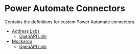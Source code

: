 # Power Automate Connectors

Contains the definitions for custom Power Automate connectors.

- [Address Labs](https://addresslabs.com/)
    - [OpenAPI Link](Address%20Labs/apiDefinition.swagger.json?raw=1)
- [Mockaroo](https://www.mockaroo.com/)
    - [OpenAPI Link](Mockarro/apiDefinition.swagger.json?raw=1)
